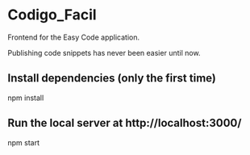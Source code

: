# Codigo_Facil

Frontend for the Easy Code application.

Publishing code snippets has never been easier until now.

## Install dependencies (only the first time)
npm install

## Run the local server at http://localhost:3000/
npm start
